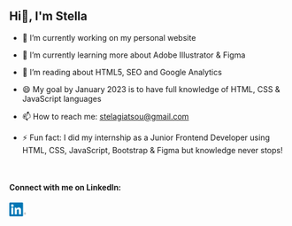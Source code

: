 ## Hi👋, I'm Stella
<!--
**stellagiatsou/stellagiatsou** is a ✨ _special_ ✨ repository because its `README.md` (this file) appears on your GitHub profile.

Here are some ideas to get you started: -->

- 🔭 I’m currently working on my personal website

- 🌱 I’m currently learning more about Adobe Illustrator & Figma

- 🌱 I’m reading about HTML5, SEO and Google Analytics

- 😄 My goal by January 2023 is to have full knowledge of HTML, CSS & JavaScript languages

- 📫 How to reach me: <a href="mailto:stelagiatsou@gmail.com"> stelagiatsou@gmail.com </a>

- ⚡ Fun fact: I did my internship as a Junior Frontend Developer using HTML, CSS, JavaScript, Bootstrap & Figma but knowledge never stops!

<br>

#### Connect with me on LinkedIn:

[<img src='linkedin.png' alt='linkedin' width='30'>](https://www.linkedin.com/in/stellagiatsou/)  


<!--
- 👯 I’m looking to collaborate on ...
- 🤔 I’m looking for help with ...
- 💬 Ask me about ...
- 📫 How to reach me: ...
- 😄 Pronouns: ...
- ⚡ Fun fact: ...
-->
